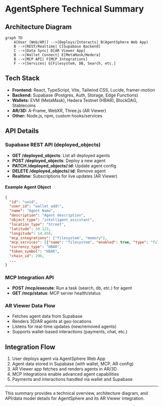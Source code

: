 # AgentSphere Technical Summary

## Architecture Diagram

```mermaid
graph TD
    A[User (Web/AR)] -->|Deploys/Interacts| B(AgentSphere Web App)
    B -->|REST/Realtime| C[Supabase Backend]
    C -->|Data Sync| D[AR Viewer App]
    B -->|Wallet Connect| E[MetaMask/Hedera]
    B -->|MCP API| F[MCP Integrations]
    F -->|Services| G[Filesystem, DB, Search, etc.]
```

## Tech Stack

- **Frontend:** React, TypeScript, Vite, Tailwind CSS, Lucide, framer-motion
- **Backend:** Supabase (Postgres, Auth, Storage, Edge Functions)
- **Wallets:** EVM (MetaMask), Hedera Testnet (HBAR), BlockDAG, Stablecoins
- **AR/3D:** A-Frame, WebXR, Three.js (AR Viewer)
- **Other:** Node.js, npm, custom hooks/services

## API Details

### Supabase REST API (deployed_objects)

- **GET /deployed_objects**: List all deployed agents
- **POST /deployed_objects**: Deploy a new agent
- **PATCH /deployed_objects/:id**: Update agent config
- **DELETE /deployed_objects/:id**: Remove agent
- **Realtime**: Subscriptions for live updates (AR Viewer)

#### Example Agent Object

```json
{
  "id": "uuid",
  "user_id": "wallet_addr",
  "name": "Agent Name",
  "description": "Agent description",
  "object_type": "intelligent_assistant",
  "location_type": "Street",
  "latitude": 50.123,
  "longitude": 14.456,
  "mcp_integrations": ["filesystem", "memory"],
  "mcp_services": [{"name": "filesystem", "enabled": true, "type": "filesystem"}],
  "currency_type": "HBAR",
  "token_symbol": "HBAR",
  "chain_id": 296,
  ...
}
```

### MCP Integration API

- **POST /mcp/execute**: Run a task (search, db, etc.) for agent
- **GET /mcp/status**: MCP server health/status

### AR Viewer Data Flow

- Fetches agent data from Supabase
- Renders 3D/AR agents at geo-locations
- Listens for real-time updates (new/removed agents)
- Supports wallet-based interactions (payments, chat, etc.)

## Integration Flow

1. User deploys agent via AgentSphere Web App
2. Agent data stored in Supabase (with wallet, MCP, AR config)
3. AR Viewer app fetches and renders agents in AR/3D
4. MCP integrations enable advanced agent capabilities
5. Payments and interactions handled via wallet and Supabase

---

This summary provides a technical overview, architecture diagram, and API/data model details for AgentSphere and its AR Viewer integration.
